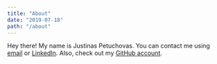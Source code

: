 ```yaml
---
title: "About"
date: "2019-07-18"
path: "/about"
---
```


Hey there! My name is Justinas Petuchovas. You can contact me using <a href="mailto:justinas.petuchovas@gmail.com" target="_blank">email</a> or [LinkedIn](https://www.linkedin.com/in/justinaspetuchovas/). Also, check out my [GitHub account](https://github.com/jpetuchovas).
